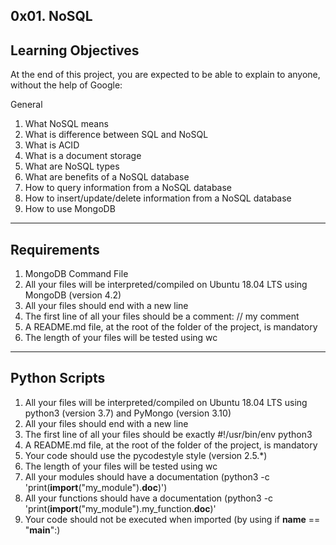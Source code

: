 0x01. NoSQL
--------------------------------
Learning Objectives
----------------------------------------------------------------------------------------------------------
At the end of this project, you are expected to be able to explain to anyone, without the help of Google:

General
1. What NoSQL means
2. What is difference between SQL and NoSQL
3. What is ACID
4. What is a document storage
5. What are NoSQL types
6. What are benefits of a NoSQL database
7. How to query information from a NoSQL database
8. How to insert/update/delete information from a NoSQL database
9. How to use MongoDB
-----------------------------------------------------------------------------------------------------------
Requirements
----------------------------------------------------------------------------------------------------
1. MongoDB Command File
2. All your files will be interpreted/compiled on Ubuntu 18.04 LTS using MongoDB (version 4.2)
3. All your files should end with a new line
4. The first line of all your files should be a comment: // my comment
5. A README.md file, at the root of the folder of the project, is mandatory
6. The length of your files will be tested using wc
-------------------------------------------------------------------------------------------------------------------
Python Scripts
---------------------------------------------------------------------------------------------------------------------
1. All your files will be interpreted/compiled on Ubuntu 18.04 LTS using python3 (version 3.7) and PyMongo (version 3.10)
2. All your files should end with a new line
3. The first line of all your files should be exactly #!/usr/bin/env python3
4. A README.md file, at the root of the folder of the project, is mandatory
5. Your code should use the pycodestyle style (version 2.5.*)
6. The length of your files will be tested using wc
7. All your modules should have a documentation (python3 -c 'print(__import__("my_module").__doc__)')
8. All your functions should have a documentation (python3 -c 'print(__import__("my_module").my_function.__doc__)'
9. Your code should not be executed when imported (by using if __name__ == "__main__":)
